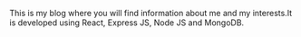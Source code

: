 This is my blog where you will find information about me and my interests.It is developed using React, Express JS, Node JS and MongoDB.